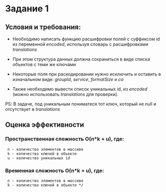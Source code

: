 # Задание 1

## Условия и требования:
- Необходимо написать функцию расшифровки полей с суффиксом id из переменной _encoded_, используя словарь с расшифровками _translations_

- При этом структура данных должна сохраниться в виде списка объектов с теми же ключами

- Некоторые поля при раскодировании нужно исключить и оставить в изначальном виде: _groupId_, _service_, _formatSize_ и _ca_

- Также необходимо вывести список уникальных id, из _encoded_ (можно использовать _translations_ для проверки).

PS: В задаче, под уникальным пониматеся тот ключ, который не null и отсутствует в _translations_

## Оценка эффективности 

### Пространственная сложность O(n*k + u), где: 
     n - количество элементов в массиве
     k - количество ключей в объекте 
     u - количество уникальных id 

### Временная сложность  O(n*k + u), где: 
     n - количество элементов в массиве
     k - количество ключей в объекте */

